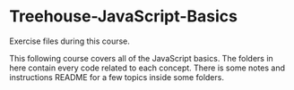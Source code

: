 # Treehouse-JavaScript-Basics
Exercise files during this course.

This following course covers all of the JavaScript basics. The folders in here contain every code related to each concept. There is some notes and instructions README for a few topics inside some folders.